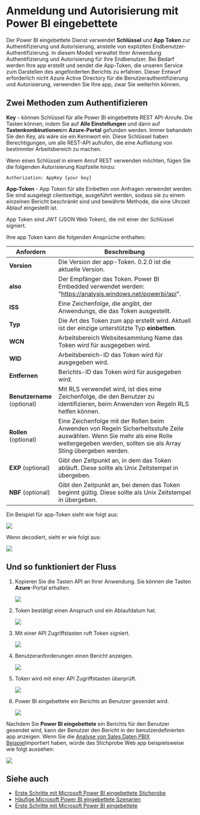 <properties
   pageTitle="Anmeldung und Autorisierung mit Power BI eingebettete"
   description="Anmeldung und Autorisierung mit Power BI eingebettete"
   services="power-bi-embedded"
   documentationCenter=""
   authors="guyinacube"
   manager="erikre"
   editor=""
   tags=""/>
<tags
   ms.service="power-bi-embedded"
   ms.devlang="NA"
   ms.topic="article"
   ms.tgt_pltfrm="NA"
   ms.workload="powerbi"
   ms.date="10/04/2016"
   ms.author="asaxton"/>

# <a name="authenticating-and-authorizing-with-power-bi-embedded"></a>Anmeldung und Autorisierung mit Power BI eingebettete

Der Power BI eingebettete Dienst verwendet **Schlüssel** und **App Token** zur Authentifizierung und Autorisierung, anstelle von expliziten Endbenutzer-Authentifizierung. In diesem Modell verwaltet Ihrer Anwendung Authentifizierung und Autorisierung für Ihre Endbenutzer. Bei Bedarf werden Ihre app erstellt und sendet die App-Token, die unseren Service zum Darstellen des angeforderten Berichts zu erfahren. Dieser Entwurf erforderlich nicht Azure Active Directory für die Benutzerauthentifizierung und Autorisierung, verwenden Sie Ihre app, zwar Sie weiterhin können.

## <a name="two-ways-to-authenticate"></a>Zwei Methoden zum Authentifizieren

**Key** - können Schlüssel für alle Power BI eingebettete REST API-Anrufe. Die Tasten können, indem Sie auf **Alle Einstellungen** und dann auf **Tastenkombinationen**im **Azure-Portal** gefunden werden. Immer behandeln Sie den Key, als wäre sie ein Kennwort ein. Diese Schlüssel haben Berechtigungen, um alle REST-API aufrufen, die eine Auflistung von bestimmter Arbeitsbereich zu machen.

Wenn einen Schlüssel in einem Anruf REST verwenden möchten, fügen Sie die folgenden Autorisierung Kopfzeile hinzu:            

    Authorization: AppKey {your key}

**App-Token** - App Token für alle Einbetten von Anfragen verwendet werden. Sie sind ausgelegt clientseitige, ausgeführt werden, sodass sie zu einem einzelnen Bericht beschränkt sind und bewährte Methode, die eine Uhrzeit Ablauf eingestellt ist.

App Token sind JWT (JSON Web Token), die mit einer der Schlüssel signiert.

Ihre app Token kann die folgenden Ansprüche enthalten:

| Anfordern      | Beschreibung        |
|--------------|------------|
| **Version**      | Die Version der app-Token. 0.2.0 ist die aktuelle Version.       |
| **also**      | Der Empfänger das Token. Power BI Embedded verwendet werden: "https://analysis.windows.net/powerbi/api".  |
| **ISS**      |  Eine Zeichenfolge, die angibt, der Anwendungs, die das Token ausgestellt.    |
| **Typ**     | Die Art des Token zum app erstellt wird. Aktuell ist der einzige unterstützte Typ **einbetten**.   |
| **WCN**      | Arbeitsbereich Websitesammlung Name das Token wird für ausgegeben wird.  |
| **WID**      | Arbeitsbereich-ID das Token wird für ausgegeben wird.  |
| **Entfernen**      | Berichts-ID das Token wird für ausgegeben wird.     |
| **Benutzername** (optional) |  Mit RLS verwendet wird, ist dies eine Zeichenfolge, die den Benutzer zu identifizieren, beim Anwenden von Regeln RLS helfen können. |
| **Rollen** (optional)   |   Eine Zeichenfolge mit der Rollen beim Anwenden von Regeln Sicherheitsstufe Zeile auswählen. Wenn Sie mehr als eine Rolle weitergegeben werden, sollten sie als Array Sting übergeben werden.    |
| **EXP** (optional)    |   Gibt den Zeitpunkt an, in dem das Token abläuft. Diese sollte als Unix Zeitstempel in übergeben.   |
| **NBF** (optional)    |   Gibt den Zeitpunkt an, bei denen das Token beginnt gültig. Diese sollte als Unix Zeitstempel in übergeben.   |

Ein Beispiel für app-Token sieht wie folgt aus:

![](media\power-bi-embedded-app-token-flow\power-bi-embedded-app-token-flow-sample-coded.png)


Wenn decodiert, sieht er wie folgt aus:

![](media\power-bi-embedded-app-token-flow\power-bi-embedded-app-token-flow-sample-decoded.png)


## <a name="heres-how-the-flow-works"></a>Und so funktioniert der Fluss

1. Kopieren Sie die Tasten API an Ihrer Anwendung. Sie können die Tasten **Azure**-Portal erhalten.

    ![](media\powerbi-embedded-get-started-sample\azure-portal.png)

2. Token bestätigt einen Anspruch und ein Ablaufdatum hat.

    ![](media\powerbi-embedded-get-started-sample\power-bi-embedded-token-2.png)

3. Mit einer API Zugriffstasten ruft Token signiert.

    ![](media\powerbi-embedded-get-started-sample\power-bi-embedded-token-3.png)

4. Benutzeranforderungen einen Bericht anzeigen.

    ![](media\powerbi-embedded-get-started-sample\power-bi-embedded-token-4.png)

5.  Token wird mit einer API Zugriffstasten überprüft.

    ![](media\powerbi-embedded-get-started-sample\power-bi-embedded-token-5.png)

6.  Power BI eingebettete ein Berichts an Benutzer gesendet wird.

    ![](media\powerbi-embedded-get-started-sample\power-bi-embedded-token-6.png)

Nachdem Sie **Power BI eingebettete** ein Berichts für den Benutzer gesendet wird, kann der Benutzer den Bericht in der benutzerdefinierten app anzeigen. Wenn Sie die [Analyse von Sales Daten PBIX Beispiel](http://download.microsoft.com/download/1/4/E/14EDED28-6C58-4055-A65C-23B4DA81C4DE/Analyzing_Sales_Data.pbix)importiert haben, würde das Stichprobe Web app beispielsweise wie folgt aussehen:

![](media\powerbi-embedded-get-started-sample\sample-web-app.png)

## <a name="see-also"></a>Siehe auch
- [Erste Schritte mit Microsoft Power BI eingebettete Stichprobe](power-bi-embedded-get-started-sample.md)
- [Häufige Microsoft Power BI eingebettete Szenarien](power-bi-embedded-scenarios.md)
- [Erste Schritte mit Microsoft Power BI eingebettete](power-bi-embedded-get-started.md)
